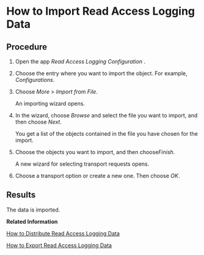 <!-- loio96f75019d7214606b897fc5f4e5dfe8f -->

# How to Import Read Access Logging Data



<a name="loio96f75019d7214606b897fc5f4e5dfe8f__steps_eg3_3l3_y2b"/>

## Procedure

1.  Open the app *Read Access Logging Configuration* .

2.  Choose the entry where you want to import the object. For example, *Configurations*.

3.  Choose *More* \> *Import from File*.

    An importing wizard opens.

4.  In the wizard, choose *Browse* and select the file you want to import, and then choose *Next*.

    You get a list of the objects contained in the file you have chosen for the import.

5.  Choose the objects you want to import, and then choose*Finish*.

    A new wizard for selecting transport requests opens.

6.  Choose a transport option or create a new one. Then choose *OK*.




<a name="loio96f75019d7214606b897fc5f4e5dfe8f__result_lxp_3n3_y2b"/>

## Results

The data is imported.

**Related Information**  


[How to Distribute Read Access Logging Data](how-to-distribute-read-access-logging-data-96390dc.md "You can export and import Read Access Logging data.")

[How to Export Read Access Logging Data](how-to-export-read-access-logging-data-944a0d4.md "")

